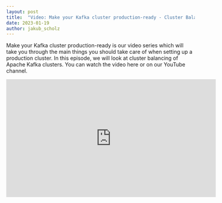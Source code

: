 ```yaml
---
layout: post
title:  "Video: Make your Kafka cluster production-ready - Cluster Balancing"
date: 2023-01-19
author: jakub_scholz
---
```


Make your Kafka cluster production-ready is our video series which will take you through the main things you should take care of when setting up a production cluster.
In this episode, we will look at cluster balancing of Apache Kafka clusters.
You can watch the video here or on our YouTube channel.

<!--more-->

<iframe width="560" height="315" src="https://www.youtube.com/embed/WPt8ScjK8wc" title="Make your Kafka cluster production-ready: Cluster Balancing" frameborder="0" allow="accelerometer; autoplay; clipboard-write; encrypted-media; gyroscope; picture-in-picture" allowfullscreen></iframe>
